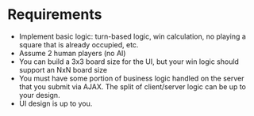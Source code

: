 # Requirements
- Implement basic logic: turn-based logic, win calculation, no playing a square that is already occupied, etc.
- Assume 2 human players (no AI)
- You can build a 3x3 board size for the UI, but your win logic should support an NxN board size
- You must have some portion of business logic handled on the server that you submit via AJAX. The split of client/server logic can be up to your design.
- UI design is up to you.
